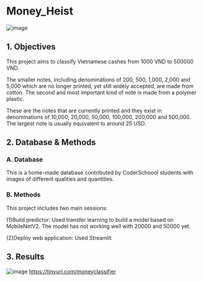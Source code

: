 # Money_Heist
![image](https://user-images.githubusercontent.com/81749639/135398832-8e024fea-bc8b-44b4-ae4b-3d8297fc782d.png)
## 1. Objectives
This project aims to classify Vietnamese cashes from 1000 VND to 500000 VND. 

The smaller notes, including denominations of 200, 500, 1,000, 2,000 and 5,000 which are no longer printed, yet still widely accepted, are made from cotton. The second and most important kind of note is made from a polymer plastic. 

These are the notes that are currently printed and they exist in denominations of 10,000, 20,000, 50,000, 100,000, 200,000 and 500,000. The largest note is usually equivalent to around 25 USD.
## 2. Database & Methods
### A. Database
This is a home-made database contributed by CoderSchoool students with images of different qualities and quantities.
### B. Methods
This project includes two main sessions:

(1)Build predictor: Used transfer learning to build a model based on MobileNetV2. The model has not working well with 20000 and 50000 yet.

(2)Deploy web application: Used Streamlit 
## 3. Results
![image](https://user-images.githubusercontent.com/81749639/135402241-667c424d-de99-4e4d-a940-5db98b4cb07e.png)
https://tinyurl.com/moneyclassifier
